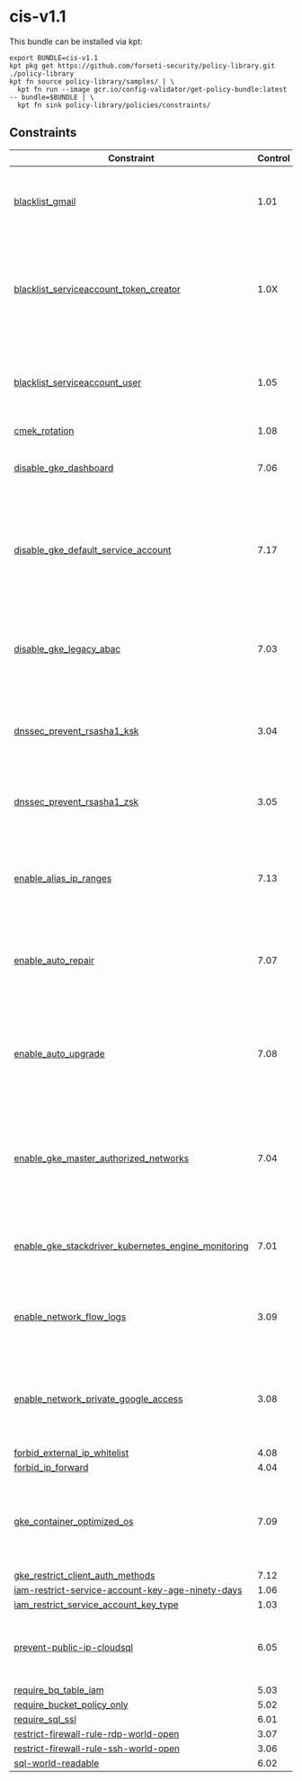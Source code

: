 # cis-v1.1

This bundle can be installed via kpt:

```
export BUNDLE=cis-v1.1
kpt pkg get https://github.com/forseti-security/policy-library.git ./policy-library
kpt fn source policy-library/samples/ | \
  kpt fn run --image gcr.io/config-validator/get-policy-bundle:latest -- bundle=$BUNDLE | \
  kpt fn sink policy-library/policies/constraints/
```

## Constraints

| Constraint                                                                                                                    | Control | Description                                                                          |
| ----------------------------------------------------------------------------------------------------------------------------- | ------- | ------------------------------------------------------------------------------------ |
| [blacklist_gmail](../../samples/iam_restrict_gmail.yaml)                                                                      | 1.01    | Enforce corporate domain by banning gmail.com addresses                              |
| [blacklist_serviceaccount_token_creator](../../samples/iam_blacklist_service_account_creator_role.yaml)                       | 1.0X    | Ban any users from being granted Service Account Token Creator access                |
| [blacklist_serviceaccount_user](../../samples/iam_blacklist_role.yaml)                                                        | 1.05    | Ban any users from being granted Service Account User access                         |
| [cmek_rotation](../../samples/cmek_rotation.yaml)                                                                             | 1.08    |                                                                                      |
| [disable_gke_dashboard](../../samples/gke_dashboard_disable.yaml)                                                             | 7.06    | Ensure Kubernetes web UI / Dashboard is disabled                                     |
| [disable_gke_default_service_account](../../samples/gke_disable_default_service_account.yaml)                                 | 7.17    | Ensure default Service account is not used for Project access in Kubernetes Clusters |
| [disable_gke_legacy_abac](../../samples/gke_legacy_abac.yaml)                                                                 | 7.03    | Ensure Legacy Authorization is set to Disabled on Kubernetes Engine Clusters         |
| [dnssec_prevent_rsasha1_ksk](../../samples/dnssec_prevent_rsasha1_ksk.yaml)                                                   | 3.04    | Ensure that RSASHA1 is not used for key-signing key in Cloud DNS                     |
| [dnssec_prevent_rsasha1_zsk](../../samples/dnssec_prevent_rsasha1_zsk.yaml)                                                   | 3.05    | Ensure that RSASHA1 is not used for zone-signing key in Cloud DNS                    |
| [enable_alias_ip_ranges](../../samples/gke_enable_alias_ip_ranges.yaml)                                                       | 7.13    | Ensure Kubernetes Cluster is created with Alias IP ranges enabled                    |
| [enable_auto_repair](../../samples/gke_node_pool_auto_repair.yaml)                                                            | 7.07    | Ensure automatic node repair is enabled on all node pools in a GKE cluster           |
| [enable_auto_upgrade](../../samples/gke_node_pool_auto_upgrade.yaml)                                                          | 7.08    | Ensure Automatic node upgrades is enabled on Kubernetes Engine Clusters nodes        |
| [enable_gke_master_authorized_networks](../../samples/gke_master_authorized_networks_enabled.yaml)                            | 7.04    | Ensure Master authorized networks is set to Enabled on Kubernetes Engine Clusters    |
| [enable_gke_stackdriver_kubernetes_engine_monitoring](../../samples/gke_enable_stackdriver_kubernetes_engine_monitoring.yaml) | 7.01    | Ensure Stackdriver Kubernetes Engine Monitoring is enabled                           |
| [enable_network_flow_logs](../../samples/network_enable_flow_logs.yaml)                                                       | 3.09    | Ensure VPC Flow logs is enabled for every subnet in VPC Network                      |
| [enable_network_private_google_access](../../samples/network_enable_private_google_access.yaml)                               | 3.08    | Ensure Private Google Access is enabled for all subnetworks in VPC                   |
| [forbid_external_ip_whitelist](../../samples/vm_external_ip.yaml)                                                             | 4.08    |                                                                                      |
| [forbid_ip_forward](../../samples/compute_forbid_ip_forward.yaml)                                                             | 4.04    |                                                                                      |
| [gke_container_optimized_os](../../samples/gke_container_optimized_os.yaml)                                                   | 7.09    | Ensure Container-Optimized OS (cos) is used for Kubernetes Engine Clusters           |
| [gke_restrict_client_auth_methods](../../samples/gke_restrict_client_auth_methods.yaml)                                       | 7.12    |                                                                                      |
| [iam-restrict-service-account-key-age-ninety-days](../../samples/gcp_iam_restrict_service_account_key_age.yaml)               | 1.06    |                                                                                      |
| [iam_restrict_service_account_key_type](../../samples/gcp_iam_restrict_service_account_key_type.yaml)                         | 1.03    |                                                                                      |
| [prevent-public-ip-cloudsql](../../samples/sql_public_ip.yaml)                                                                | 6.05    | Prevents a public IP from being assigned to a Cloud SQL instance.                    |
| [require_bq_table_iam](../../samples/bigquery_world_readable.yaml)                                                            | 5.03    |                                                                                      |
| [require_bucket_policy_only](../../samples/storage_bucket_policy_only.yaml)                                                   | 5.02    |                                                                                      |
| [require_sql_ssl](../../samples/sql_ssl.yaml)                                                                                 | 6.01    |                                                                                      |
| [restrict-firewall-rule-rdp-world-open](../../samples/restrict_fw_rules_rdp_world_open.yaml)                                  | 3.07    |                                                                                      |
| [restrict-firewall-rule-ssh-world-open](../../samples/restrict_fw_rules_ssh_world_open.yaml)                                  | 3.06    |                                                                                      |
| [sql-world-readable](../../samples/sql_world_readable.yaml)                                                                   | 6.02    |                                                                                      |

